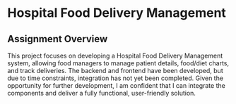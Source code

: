 # Hospital Food Delivery Management 

## Assignment Overview

This project focuses on developing a Hospital Food Delivery Management system, allowing food managers to manage patient details, food/diet charts, and track deliveries. The backend and frontend have been developed, but due to time constraints, integration has not yet been completed. Given the opportunity for further development, I am confident that I can integrate the components and deliver a fully functional, user-friendly solution.
